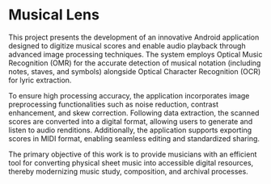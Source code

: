 # Musical Lens

This project presents the development of an innovative Android application designed to digitize musical scores and enable audio playback through advanced image processing techniques. The system employs Optical Music Recognition (OMR) for the accurate detection of musical notation (including notes, staves, and symbols) alongside Optical Character Recognition (OCR) for lyric extraction.

To ensure high processing accuracy, the application incorporates image preprocessing functionalities such as noise reduction, contrast enhancement, and skew correction. Following data extraction, the scanned scores are converted into a digital format, allowing users to generate and listen to audio renditions. Additionally, the application supports exporting scores in MIDI format, enabling seamless editing and standardized sharing.

The primary objective of this work is to provide musicians with an efficient tool for converting physical sheet music into accessible digital resources, thereby modernizing music study, composition, and archival processes.
